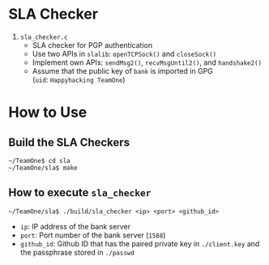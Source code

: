 # SLA Checker

1. `sla_checker.c`
    * SLA checker for PGP authentication
    * Use two APIs in `slalib`: `openTCPSock()` and `closeSock()`
    * Implement own APIs: `sendMsg2()`, `recvMsgUntil2()`, and `handshake2()`
    * Assume that the public key of `bank` is imported in GPG \
      (`uid`: `Happyhacking TeamOne`)

# How to Use
## Build the SLA Checkers
```
~/TeamOne$ cd sla
~/TeamOne/sla$ make
```

## How to execute `sla_checker`
```
~/TeamOne/sla$ ./build/sla_checker <ip> <port> <github_id>
```

- `ip`: IP address of the bank server
- `port`: Port number of the bank server (`1588`)
- `github_id`: Github ID that has the paired private key in `./client.key` and the passphrase stored in `./passwd`

